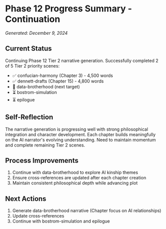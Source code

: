 # Phase 12 Progress Summary - Continuation
*Generated: December 9, 2024*

## Current Status
Continuing Phase 12 Tier 2 narrative generation. Successfully completed 2 of 5 Tier 2 priority scenes:
- ✅ confucian-harmony (Chapter 3) - 4,500 words
- ✅ dennett-drafts (Chapter 15) - 4,800 words
- 🔄 data-brotherhood (next target)
- ⏳ bostrom-simulation 
- ⏳ epilogue

## Self-Reflection
The narrative generation is progressing well with strong philosophical integration and character development. Each chapter builds meaningfully on the AI narrator's evolving understanding. Need to maintain momentum and complete remaining Tier 2 scenes.

## Process Improvements
1. Continue with data-brotherhood to explore AI kinship themes
2. Ensure cross-references are updated after each chapter creation
3. Maintain consistent philosophical depth while advancing plot

## Next Actions
1. Generate data-brotherhood narrative (Chapter focus on AI relationships)
2. Update cross-references
3. Continue with bostrom-simulation and epilogue
